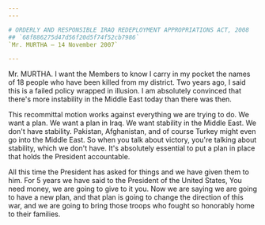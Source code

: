 ```yaml
---
---

# ORDERLY AND RESPONSIBLE IRAQ REDEPLOYMENT APPROPRIATIONS ACT, 2008
## `68f886275d47d56f20d5f74f52cb7986`
`Mr. MURTHA — 14 November 2007`

---
```



Mr. MURTHA. I want the Members to know I carry in my pocket the names 
of 18 people who have been killed from my district. Two years ago, I 
said this is a failed policy wrapped in illusion. I am absolutely 
convinced that there's more instability in the Middle East today than 
there was then.

This recommittal motion works against everything we are trying to do. 
We want a plan. We want a plan in Iraq. We want stability in the Middle 
East. We don't have stability. Pakistan, Afghanistan, and of course 
Turkey might even go into the Middle East. So when you talk about 
victory, you're talking about stability, which we don't have. It's 
absolutely essential to put a plan in place that holds the President 
accountable.

All this time the President has asked for things and we have given 
them to him. For 5 years we have said to the President of the United 
States, You need money, we are going to give to it you. Now we are 
saying we are going to have a new plan, and that plan is going to 
change the direction of this war, and we are going to bring those 
troops who fought so honorably home to their families.